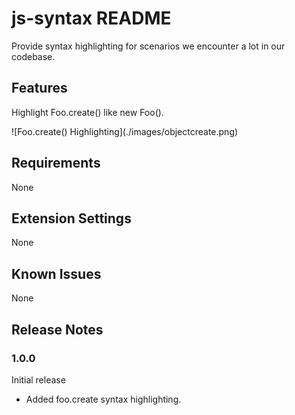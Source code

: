# js-syntax README

Provide syntax highlighting for scenarios we encounter a lot in our codebase.

## Features

Highlight Foo.create() like new Foo(). 

\!\[Foo.create() Highlighting\]\(./images/objectcreate.png\)

## Requirements

None

## Extension Settings

None

## Known Issues

None

## Release Notes

### 1.0.0

Initial release
- Added foo.create syntax highlighting.
